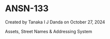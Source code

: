 # ANSN-133

Created by Tanaka I J Danda on October 27, 2024

Assets, Street Names & Addressing System
